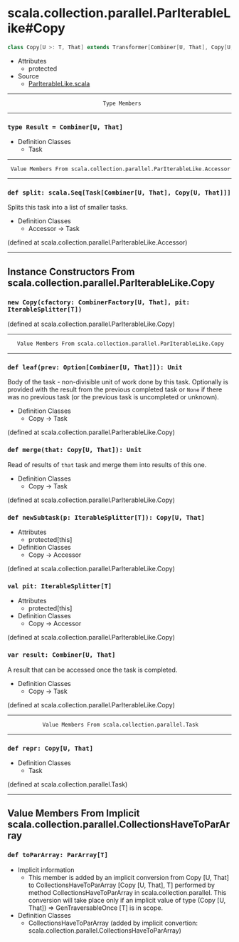 
#                scala.collection.parallel.ParIterableLike#Copy                #

```scala
class Copy[U >: T, That] extends Transformer[Combiner[U, That], Copy[U, That]]
```

* Attributes
  * protected
* Source
  * [ParIterableLike.scala](https://github.com/scala/scala/tree/6d09a1ba5f/src/library/scala/collection/parallel/ParIterableLike.scala#L1)


--------------------------------------------------------------------------------
                                  Type Members
--------------------------------------------------------------------------------


### `type Result = Combiner[U, That]`                                        ###

* Definition Classes
  * Task


--------------------------------------------------------------------------------
     Value Members From scala.collection.parallel.ParIterableLike.Accessor
--------------------------------------------------------------------------------


### `def split: scala.Seq[Task[Combiner[U, That], Copy[U, That]]]`           ###

Splits this task into a list of smaller tasks.

* Definition Classes
  * Accessor → Task

(defined at scala.collection.parallel.ParIterableLike.Accessor)


--------------------------------------------------------------------------------
   Instance Constructors From scala.collection.parallel.ParIterableLike.Copy
--------------------------------------------------------------------------------


### `new Copy(cfactory: CombinerFactory[U, That], pit: IterableSplitter[T])` ###

(defined at scala.collection.parallel.ParIterableLike.Copy)


--------------------------------------------------------------------------------
       Value Members From scala.collection.parallel.ParIterableLike.Copy
--------------------------------------------------------------------------------


### `def leaf(prev: Option[Combiner[U, That]]): Unit`                        ###

Body of the task - non-divisible unit of work done by this task. Optionally is
provided with the result from the previous completed task or `None` if there was
no previous task (or the previous task is uncompleted or unknown).

* Definition Classes
  * Copy → Task

(defined at scala.collection.parallel.ParIterableLike.Copy)


### `def merge(that: Copy[U, That]): Unit`                                   ###

Read of results of `that` task and merge them into results of this one.

* Definition Classes
  * Copy → Task

(defined at scala.collection.parallel.ParIterableLike.Copy)


### `def newSubtask(p: IterableSplitter[T]): Copy[U, That]`                  ###

* Attributes
  * protected[this]
* Definition Classes
  * Copy → Accessor

(defined at scala.collection.parallel.ParIterableLike.Copy)


### `val pit: IterableSplitter[T]`                                           ###

* Attributes
  * protected[this]
* Definition Classes
  * Copy → Accessor

(defined at scala.collection.parallel.ParIterableLike.Copy)


### `var result: Combiner[U, That]`                                          ###

A result that can be accessed once the task is completed.

* Definition Classes
  * Copy → Task

(defined at scala.collection.parallel.ParIterableLike.Copy)


--------------------------------------------------------------------------------
               Value Members From scala.collection.parallel.Task
--------------------------------------------------------------------------------


### `def repr: Copy[U, That]`                                                ###

* Definition Classes
  * Task

(defined at scala.collection.parallel.Task)


--------------------------------------------------------------------------------
Value Members From Implicit scala.collection.parallel.CollectionsHaveToParArray
--------------------------------------------------------------------------------


### `def toParArray: ParArray[T]`                                            ###

* Implicit information
  * This member is added by an implicit conversion from Copy [U, That] to
    CollectionsHaveToParArray [Copy [U, That], T] performed by method
    CollectionsHaveToParArray in scala.collection.parallel. This conversion will
    take place only if an implicit value of type (Copy [U, That]) ⇒
    GenTraversableOnce [T] is in scope.
* Definition Classes
  * CollectionsHaveToParArray
(added by implicit convertion: scala.collection.parallel.CollectionsHaveToParArray)
